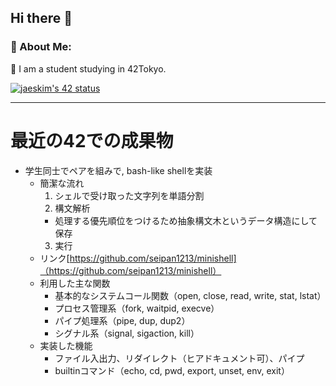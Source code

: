 <h2 align="left"> Hi there 👋</h2>


<h3 align="left">🤵 About Me:</h3>

🌱 I am a student studying in 42Tokyo.

[![jaeskim's 42 status](https://badge42.herokuapp.com/api/stats/ktabe?cursus=42cursus)](https://github.com/JaeSeoKim/badge42)

 * * *  
<!-- <h3 align="left">📈 My Github stats:</h3>

[![Anurag's github stats](https://github-readme-stats.vercel.app/api?username=kotatabe&show_icons=true&theme=tokyonight)](https://github.com/anuraghazra/github-readme-stats)
[![Top Langs](https://github-readme-stats.vercel.app/api/top-langs/?username=kotatabe&layout=compact&theme=tokyonight)](https://github.com/anuraghazra/github-readme-stats) -->

<!--- made by https://github.com/anuraghazra/github-readme-stats --->

# 最近の42での成果物

* 学生同士でペアを組みで, bash-like shellを実装
  * 簡潔な流れ
    1. シェルで受け取った文字列を単語分割
    2. 構文解析
      * 処理する優先順位をつけるため抽象構文木というデータ構造にして保存
    3. 実行
  * リンク[https://github.com/seipan1213/minishell]（https://github.com/seipan1213/minishell）
  * 利用した主な関数
    * 基本的なシステムコール関数（open, close, read, write, stat, lstat）
    * プロセス管理系（fork, waitpid, execve）
    * パイプ処理系（pipe, dup, dup2）
    * シグナル系（signal, sigaction, kill）
  * 実装した機能
    * ファイル入出力、リダイレクト（ヒアドキュメント可）、パイプ
    * builtinコマンド（echo, cd, pwd, export, unset, env, exit） 
  

